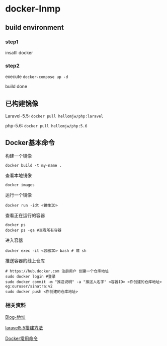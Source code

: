 # docker-lnmp


## build environment

### step1
insatll docker 

### step2
execute ```docker-compose up -d ```

build done 

## 已构建镜像

Laravel-5.5: ``` docker pull hellomjw/php:laravel ```

php-5.6: ``` docker pull hellomjw/php:5.6 ```

## Docker基本命令

构建一个镜像
```
docker build -t my-name . 
```
查看本地镜像
```
docker images
```

运行一个镜像
```
docker run -idt <镜像ID>
```

查看正在运行的容器
```
docker ps 
docker ps -qa #查看所有容器
```

进入容器
```
docker exec -it <容器ID> bash # 或 sh  
```

推送容器的线上仓库
```
# https://hub.docker.com 注册用户 创建一个仓库地址
sudo docker login #登录
sudo docker commit -m "推送说明" -a "推送人名字" <容器ID> <你创建的仓库地址> eg:ouruser/sinatra:v2
sudo docker push <你创建的仓库地址>
```

### 相关资料

[Blog-地址](http://www.majianwei.com)

[laravel5.5搭建方法](http://www.majianwei.com/docker%E5%AE%89%E8%A3%85laravel/)

[Docker常用命令](https://hellomjw.gitbooks.io/-liunx/content/docker.html)


